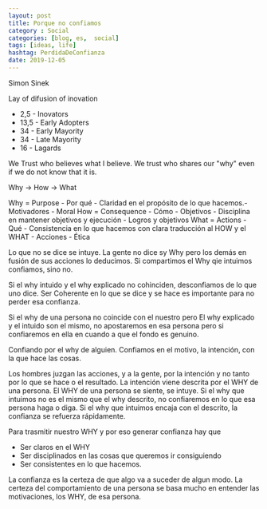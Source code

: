 ```yaml
---
layout: post
title: Porque no confiamos
category : Social
categories: [blog, es,  social]
tags: [ideas, life]
hashtag: PerdidaDeConfianza
date: 2019-12-05
---
```


Simon Sinek

Lay of difusion of inovation

- 2,5 - Inovators
- 13,5 - Early Adopters
- 34 - Early Mayority
- 34 - Late Mayority
- 16 - Lagards

We Trust who believes what I believe. We trust who shares our "why" even if we do not know that it is.

Why -> How -> What 

Why = Purpose - Por qué - Claridad en el propósito de lo que hacemos.- Motivadores - Moral
How = Consequence - Cómo - Objetivos -  Disciplina en mantener objetivos y ejecución - Logros y objetivos
What = Actions - Qué - Consistencia en lo que hacemos con clara traducción al HOW y el WHAT - Acciones - Ética

Lo que no se dice se intuye. La gente no dice sy Why pero los demás en fusión de sus acciones lo deducimos. Si compartimos el Why qie intuimos confiamos, sino no.

Si el why intuido y el why explicado no cohinciden, desconfiamos de lo que uno dice. Ser Coherente en lo que se dice y se hace es importante para no perder esa confianza.

Si el why de una persona no coincide con el nuestro pero El why explicado y el intuido son el mismo, no apostaremos en esa persona pero si confiaremos en ella en cuando a que el fondo es genuino.

Confiando por el why de alguien. Confiamos en el motivo, la intención, con la que hace las cosas.

Los hombres juzgan las acciones, y a la gente, por la intención y no tanto por lo que se hace o el resultado. La intención viene descrita por el WHY de una persona.
El WHY de una persona se siente, se intuye. 
Si el why que intuimos no es el mismo que el why descrito, no confiaremos en lo que esa persona haga o diga.
Si el why que intuimos encaja con el descrito, la confianza se refuerza rápidamente.

Para trasmitir nuestro WHY y por eso generar confianza hay que

- Ser claros en el WHY
- Ser disciplinados en las cosas que queremos ir consiguiendo
- Ser consistentes en lo que hacemos.

La confianza es la certeza de que algo va a suceder de algun modo. 
La certeza del comportamiento de una persona se basa mucho en entender las motivaciones, los WHY, de esa persona.